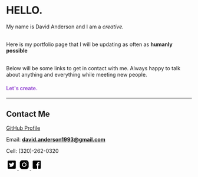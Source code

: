 # HELLO.
My name is David Anderson and I am a <em>creative.</em>
<br>
<br>

Here is my portfolio page that I will be updating as often as **humanly possible**
<br>
<br>

Below will be some links to get in contact with me. Always happy to talk about anything and everything while meeting new people.
<br>

<h4 style="color:#974cd4">Let's create.
</h4>

<hr>

## Contact Me

[GitHub Profile](https://github.com/Davidanderson76)

Email: **david.anderson1993@gmail.com**

Cell: (320)-262-0320

<a href="https://twitter.com/david_zealot">
<img alt="Twitter Logo" src="src/img/twitter.png" >
</a>

<a href="https://www.instagram.com/davidanderson76/">
<img alt="Instagram logo" src="src/img/instagram.png">
</a>

<a href="https://www.facebook.com/david.w.anderson.16">
<img alt="Facebook logo" src="src/img/facebook.png">
</a>
